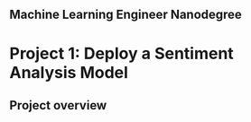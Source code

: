 ## Machine Learning Engineer Nanodegree

# Project 1: Deploy a Sentiment Analysis Model

## Project overview